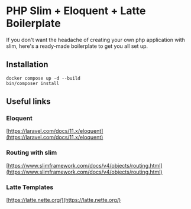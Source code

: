 # PHP Slim + Eloquent + Latte Boilerplate

If you don't want the headache of creating your own php application with slim, here's a ready-made boilerplate to get you all set up.

## Installation

```
docker compose up -d --build
bin/composer install
```

## Useful links

### Eloquent

[https://laravel.com/docs/11.x/eloquent](https://laravel.com/docs/11.x/eloquent)

### Routing with slim

[https://www.slimframework.com/docs/v4/objects/routing.html](https://www.slimframework.com/docs/v4/objects/routing.html)

### Latte Templates

[https://latte.nette.org/](https://latte.nette.org/)

